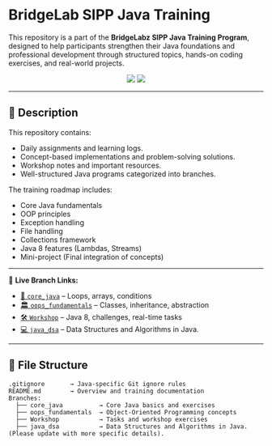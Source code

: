 # BridgeLab SIPP Java Training

This repository is a part of the **BridgeLabz SIPP Java Training Program**, designed to help participants strengthen their Java foundations and professional development through structured topics, hands-on coding exercises, and real-world projects.

<p align="center">
  <img src="https://img.shields.io/badge/Java-17-blue.svg" />
  <img src="https://img.shields.io/badge/Platform-Windows%20%7C%20Linux-informational" />
</p>

---

## 📘 Description

This repository contains:
- Daily assignments and learning logs.
- Concept-based implementations and problem-solving solutions.
- Workshop notes and important resources.
- Well-structured Java programs categorized into branches.

The training roadmap includes:
- Core Java fundamentals
- OOP principles
- Exception handling
- File handling
- Collections framework
- Java 8 features (Lambdas, Streams)
- Mini-project (Final integration of concepts)

---
🔗 **Live Branch Links:**
- [🌱 `core_java`](https://github.com/ayush-gupta456/BridgeLab_SIPP_trainig/tree/core_java) – Loops, arrays, conditions
- [🏛 `oops_fundamentals`](https://github.com/ayush-gupta456/BridgeLab_SIPP_trainig/tree/oops_fundamentals) – Classes, inheritance, abstraction
- [🛠 `Workshop`](https://github.com/ayush-gupta456/BridgeLab_SIPP_trainig/tree/Workshop) – Java 8, challenges, real-time tasks
- [💻 `java_dsa`](https://github.com/ayush-gupta456/BridgeLab_SIPP_trainig/tree/java_dsa) – Data Structures and Algorithms in Java.

---

## 📂 File Structure

```plaintext
.gitignore       → Java-specific Git ignore rules
README.md        → Overview and training documentation
Branches:
  ├── core_java          → Core Java basics and exercises        
  ├── oops_fundamentals  → Object-Oriented Programming concepts  
  ├── Workshop           → Tasks and workshop exercises          
  ├── java_dsa           → Data Structures and Algorithms in Java. (Please update with more specific details).

